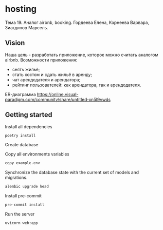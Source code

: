 # hosting
Тема 19. Аналог airbnb, booking.
Гордеева Елена, Корнеева Варвара, Зиатдинов Марсель.
## Vision
Наша цель - разработать приложение, которое можно считать аналогом airbnb.
Возможности приложения:
- снять жильё;
- стать хостом и сдать жильё в аренду;
- чат арендодателя и арендатора;
- рейтинг пользователей: как арендатора, так и арендодателя.


ER-диаграмма
https://online.visual-paradigm.com/community/share/untitled-xn5l9vwds


## Getting started

Install all dependencies

```bash
poetry install
```

Create database


Copy all environments variables


```bash
copy example.env
```

Synchronize the database state with the current set of models and migrations.

```bash
alembic upgrade head
```

Install pre-commit

```bash
pre-commit install
```

Run the server

```bash
uvicorn web:app
```
